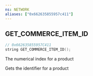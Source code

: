 ```yaml
---
ns: NETWORK
aliases: ["0x662635855957c411"]
---
```

## GET_COMMERCE_ITEM_ID

```c
// 0x662635855957C411
string GET_COMMERCE_ITEM_ID();
```

The numerical index for a product

Gets the identifier for a product


